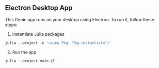 ## Electron Desktop App

This Genie app runs on your desktop using Electron. To run it, follow these steps:
1. Instantiate Julia packages
```julia
julia --project -e 'using Pkg; Pkg.instantiate()'
```
2. Run the app
```julia
julia --project main.jl
```
